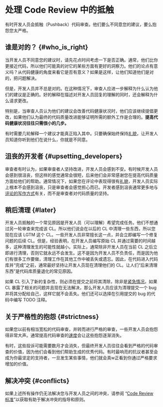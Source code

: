 # 处理 Code Review 中的抵触

有时开发人员会抵触（Pushback）代码审查。他们要么不同意您的建议，要么抱怨您太严格。

## 谁是对的？ {#who_is_right}

当开发人员不同意您的建议时，请先花点时间考虑一下是否正确。通常，他们比你更接近代码，所以他们可能真的对它的某些方面有更好的洞察力。他们的论点有意义吗？从代码健康的角度来看它是否有意义？如果是这样，让他们知道他们是对的，把问题解决。

但是，开发人员并不总是对的。在这种情况下，审查人应进一步解释为什么认为他们的建议是正确的。好的解释在描述对开发人员回复的理解的同时，还会解释为什么请求更改。

特别是，当审查人员认为他们的建议会改善代码健康状况时，他们应该继续提倡更改，如果他们认为最终的代码质量改进能够证明所需的额外工作是合理的。**提高代码健康状况往往只需很小的几步。**

有时需要几轮解释一个建议才能真正陷入其中。只要确保始终保持[礼貌](comments.md#courtesy)，让开发人员知道你听到他们在说什么，你就是不同意。

## 沮丧的开发者 {#upsetting_developers}

审查者有时认为，如果审查者人坚持改进，开发人员会感到不安。有时候开发人员会感到很沮丧，但这样的感觉通常会很短，后来他们会非常感谢您在提高代码质量方面给他们的帮助。通常情况下，如果您在评论中表现得很有[礼貌](comments.md#courtesy)，开发人员实际上根本不会感到沮丧，只是审查者会感觉担心而已。开发者感到沮丧通常更多地与[评论的写作方式](comments.md#courtesy)有关，而不是审查者对代码质量的坚持。

## 稍后清理 {#later}

开发人员抵触的一个常见原因是开发人员（可以理解）希望完成任务。他们不想通过另一轮审查来完成该 CL。所以他们说会在以后的 CL 中清理一些东西，所以您现在应该 LGTM 这个 CL。一些开发人员非常擅长这一点，并会立即编写一个修复问题的后续 CL。但是，经验表明，在开发人员编写原始 CL 并通过需要的时间越多，这种清理发生的可能性就越小。实际上，通常除非开发人员在当前 CL 之后立即进行清理，否则它就永远不会发生。这不是因为开发人员不负责任，而是因为他们有很多工作要做，清理工作在其他工作中被丢失或遗忘。因此，在代码进入代码库并“完成”之前，通常最好坚持让开发人员现在清理他们的 CL。让人们“后来清理东西”是代码库质量退化的常见原因。

如果 CL 引入了新的复杂性，则必须在提交之前将其清除，除非是[紧急情况](../emergencies.md)。如果 CL 暴露了相关的问题并且现在无法解决，那么开发人员应该为清理提交一个 bug 并将其分配给自己，这样它就不会丢失。他们还可以选择在引用提交的 bug 的代码中编写 TODO 注释。

## 关于严格性的抱怨 {#strictness}

如果您以前有相当宽松的代码审查，并转而进行严格的审查，一些开发人员会抱怨得非常大声。通常提高代码审查的[速度](speed.md)会让这些抱怨逐渐消失。

有时，这些投诉可能需要数月才会消失，但最终开发人员往往会看到严格的代码审查的价值，因为他们会看到他们帮助生成的优秀代码。有时最响亮的抗议者甚至会成为你最坚定的支持者，一旦发生某些事情，他们就会真w正看到你通过严格要求增加的价值。

## 解决冲突 {#conflicts}

如果上述所有操作仍无法解决您与开发人员之间的冲突，请参阅 “[Code Review 标准](standard.md)”以获取有助于解决冲突的指导和原则。